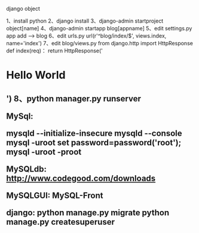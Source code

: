 django object

1、install python
2、django install 
3、django-admin startproject object[name]
4、django-admin startapp blog[appname]
5、edit settings.py
	app add --> blog
6、edit urls.py
	url(r'^blog/index/$', views.index, name='index')
7、edit blog/views.py
	from django.http import HttpResponse
	def index(req)：
		return HttpResponse('<h1>Hello World<h2>')
8、python manager.py runserver


MySql: 

mysqld --initialize-insecure
mysqld --console
mysql -uroot
set password=password('root');
mysql -uroot -proot

MySQLdb:
 	http://www.codegood.com/downloads

MySQLGUI:
    MySQL-Front

django:
	python manage.py migrate
	python manage.py createsuperuser



